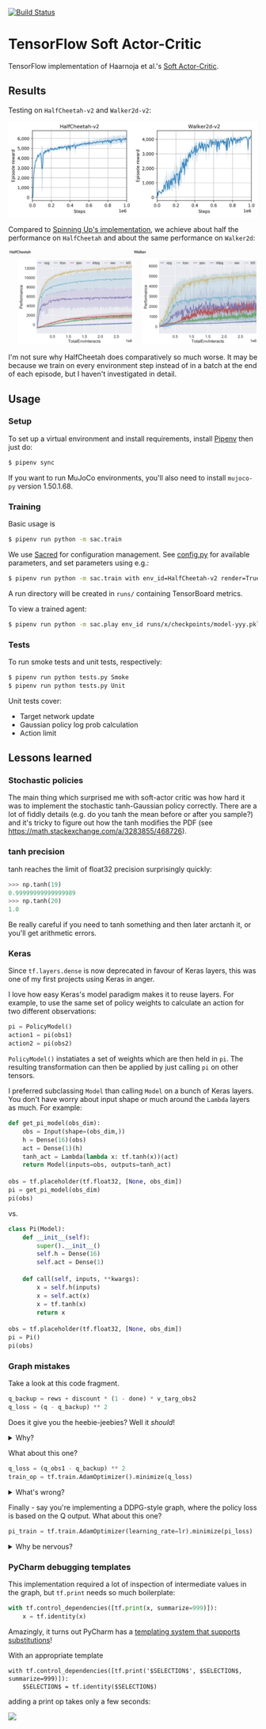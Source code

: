 [![Build Status](https://travis-ci.com/mrahtz/tf-sac.svg?branch=master)](https://travis-ci.com/mrahtz/tf-sac)

# TensorFlow Soft Actor-Critic

TensorFlow implementation of Haarnoja et al.'s [Soft Actor-Critic](https://arxiv.org/abs/1801.01290).

## Results

Testing on `HalfCheetah-v2` and `Walker2d-v2`:

![](images/results.png)

Compared to
[Spinning Up's implementation](https://spinningup.openai.com/en/latest/spinningup/bench.html),
we achieve about half the performance on `HalfCheetah` and about the same performance
on `Walker2d`:

![](images/spinup_results.png)

I'm not sure why HalfCheetah does comparatively so much worse. It may be because
we train on every environment step instead of in a batch at the end of each episode,
but I haven't investigated in detail.

## Usage

### Setup

To set up a virtual environment and install requirements, install [Pipenv](https://github.com/pypa/pipenv) then just do:

```bash
$ pipenv sync
```

If you want to run MuJoCo environments, you'll also need to install `mujoco-py` version 1.50.1.68.

### Training

Basic usage is

```bash
$ pipenv run python -m sac.train
```

We use [Sacred](https://github.com/IDSIA/sacred) for configuration management.
See [config.py](sac/config.py) for available parameters, and set parameters using e.g.:

```bash
$ pipenv run python -m sac.train with env_id=HalfCheetah-v2 render=True
```

A run directory will be created in `runs/` containing TensorBoard metrics.

To view a trained agent:

```bash
$ pipenv run python -m sac.play env_id runs/x/checkpoints/model-yyy.pkl
```

### Tests

To run smoke tests and unit tests, respectively:

```bash
$ pipenv run python tests.py Smoke
$ pipenv run python tests.py Unit
```

Unit tests cover:
*   Target network update
*   Gaussian policy log prob calculation
*   Action limit


## Lessons learned

### Stochastic policies

The main thing which surprised me with soft-actor critic was how hard it was to
implement the stochastic tanh-Gaussian policy correctly. There are a lot of fiddly
details (e.g. do you tanh the mean before or after you sample?) and it's tricky
to figure out how the tanh modifies the PDF (see <https://math.stackexchange.com/a/3283855/468726>).

### tanh precision

tanh reaches the limit of float32 precision surprisingly quickly:

```python
>>> np.tanh(19)
0.99999999999999989
>>> np.tanh(20)
1.0
```

Be really careful if you need to tanh something and then later arctanh it,
or you'll get arithmetic errors.

### Keras

Since `tf.layers.dense` is now deprecated in favour of Keras layers,
this was one of my first projects using Keras in anger.

I love how easy Keras's model paradigm makes it to reuse layers.
For example, to use the same set of policy weights to calculate
an action for two different observations:

```python
pi = PolicyModel()
action1 = pi(obs1)
action2 = pi(obs2)
```

`PolicyModel()` instatiates a set of weights which are then held in `pi`.
The resulting transformation can then be applied by just calling
`pi` on other tensors.

I preferred subclassing `Model` than calling `Model` on a bunch of Keras layers.
You don't have worry about input shape or much around the `Lambda` layers as much. For example:

```python
def get_pi_model(obs_dim):
    obs = Input(shape=(obs_dim,))
    h = Dense(16)(obs)
    act = Dense(1)(h)
    tanh_act = Lambda(lambda x: tf.tanh(x))(act)
    return Model(inputs=obs, outputs=tanh_act)

obs = tf.placeholder(tf.float32, [None, obs_dim])
pi = get_pi_model(obs_dim)
pi(obs)
```

vs.

```python
class Pi(Model):
    def __init__(self):
        super().__init__()
        self.h = Dense(16)
        self.act = Dense(1)

    def call(self, inputs, **kwargs):
        x = self.h(inputs)
        x = self.act(x)
        x = tf.tanh(x)
        return x

obs = tf.placeholder(tf.float32, [None, obs_dim])
pi = Pi()
pi(obs)
```

### Graph mistakes

Take a look at this code fragment.

```python
q_backup = rews + discount * (1 - done) * v_targ_obs2
q_loss = (q - q_backup) ** 2
```

Does it give you the heebie-jeebies? Well it _should_!

<details>
<summary>Why?</summary>
Don't forget to `tf.stop_gradient` your Bellman backups!
</details>

What about this one?

```python
q_loss = (q_obs1 - q_backup) ** 2
train_op = tf.train.AdamOptimizer().minimize(q_loss)
```

<details>
<summary>What's wrong?</summary>
Don't forget to `tf.reduce_mean` your losses!
</details>

Finally - say you're implementing a DDPG-style graph, where the policy loss
is based on the Q output. What about this one?

```python
pi_train = tf.train.AdamOptimizer(learning_rate=lr).minimize(pi_loss)
```

<details>
<summary>Why be nervous?</summary>
Your optimizer will try and modify Q parameters, too! Don't forget to limit optimizers to only the variables you care about!
</details>

### PyCharm debugging templates

This implementation required a lot of inspection of intermediate values in the graph,
but `tf.print` needs so much boilerplate:

```python
with tf.control_dependencies([tf.print(x, summarize=999)]):
    x = tf.identity(x)
```

Amazingly, it turns out PyCharm has a
[templating system that supports substitutions](https://www.jetbrains.com/help/pycharm/using-live-templates.html)!

With an appropriate template
```text
with tf.control_dependencies([tf.print('$SELECTION$', $SELECTION$, summarize=999)]):
    $SELECTION$ = tf.identity($SELECTION$)
```
adding a print op takes only a few seconds:

![](images/templates.gif)
